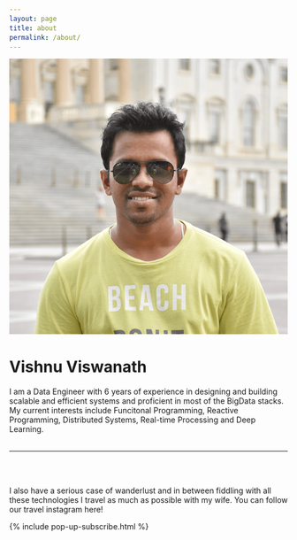 ```yaml
---
layout: page
title: about
permalink: /about/
---
```


<img class="col one right" src="/img/prof_pic.png">

<!-- This is not end of page, but used here to trigger subscribe popup -->
<div id="end-of-page"><h1><b>Vishnu Viswanath</b></h1></div>
I am a Data Engineer with 6 years of experience in designing and building scalable and efficient systems and proficient in most of the BigData stacks. My current interests include Funcitonal Programming, Reactive Programming, Distributed Systems, Real-time Processing and Deep Learning.<br/><br/>
<hr/>
<br/>
<span class="contacticon center">
	<a href="mailto:vishnu.viswanath25@gmail.com"><i class="fa fa-envelope-square"></i></a>
	<a href="https://github.com/soniclavier" target="_blank"><i class="fa fa-github-square"></i></a>
	<a href="https://www.linkedin.com/in/vishnuviswanath25" target="_blank"><i class="fa fa-linkedin-square"></i></a>
	<a href="http://stackoverflow.com/users/864624/vishnu-viswanath" target="_blank"><i class="fa fa-stack-exchange"></i></a>
	<a href="https://twitter.com/vishnuviswanath" target="_blank"><i class="fa fa-twitter-square"></i></a>
</span>

<br/>

<a href="https://www.instagram.com/holidaysandhappilyeverafters/" target="_blank"><i class="fa fa-instagram fa-4x insta"></i></a>I also have a serious case of wanderlust and in between fiddling with all these technologies I travel as much as possible with my wife. You can follow our travel instagram here!

{% include pop-up-subscribe.html %}


